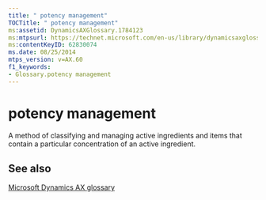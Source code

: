 ```yaml
---
title: " potency management"
TOCTitle: " potency management"
ms:assetid: DynamicsAXGlossary.1784123
ms:mtpsurl: https://technet.microsoft.com/en-us/library/dynamicsaxglossary.1784123(v=AX.60)
ms:contentKeyID: 62830074
ms.date: 08/25/2014
mtps_version: v=AX.60
f1_keywords:
- Glossary.potency management
---
```


# potency management

A method of classifying and managing active ingredients and items that contain a particular concentration of an active ingredient.

## See also

[Microsoft Dynamics AX glossary](glossary/microsoft-dynamics-ax-glossary.md)

  


